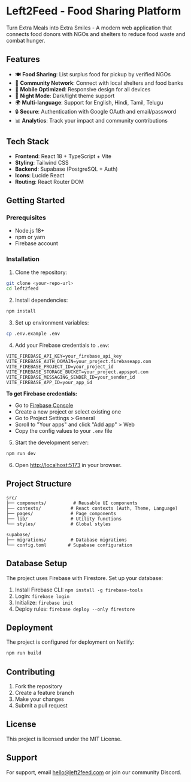 # Left2Feed - Food Sharing Platform

Turn Extra Meals into Extra Smiles - A modern web application that connects food donors with NGOs and shelters to reduce food waste and combat hunger.

## Features

- 🍽️ **Food Sharing**: List surplus food for pickup by verified NGOs
- 🤝 **Community Network**: Connect with local shelters and food banks
- 📱 **Mobile Optimized**: Responsive design for all devices
- 🌙 **Night Mode**: Dark/light theme support
- 🌍 **Multi-language**: Support for English, Hindi, Tamil, Telugu
- 🔒 **Secure**: Authentication with Google OAuth and email/password
- 📊 **Analytics**: Track your impact and community contributions

## Tech Stack

- **Frontend**: React 18 + TypeScript + Vite
- **Styling**: Tailwind CSS
- **Backend**: Supabase (PostgreSQL + Auth)
- **Icons**: Lucide React
- **Routing**: React Router DOM

## Getting Started

### Prerequisites

- Node.js 18+ 
- npm or yarn
- Firebase account

### Installation

1. Clone the repository:
```bash
git clone <your-repo-url>
cd left2feed
```

2. Install dependencies:
```bash
npm install
```

3. Set up environment variables:
```bash
cp .env.example .env
```

4. Add your Firebase credentials to `.env`:
```env
VITE_FIREBASE_API_KEY=your_firebase_api_key
VITE_FIREBASE_AUTH_DOMAIN=your_project.firebaseapp.com
VITE_FIREBASE_PROJECT_ID=your_project_id
VITE_FIREBASE_STORAGE_BUCKET=your_project.appspot.com
VITE_FIREBASE_MESSAGING_SENDER_ID=your_sender_id
VITE_FIREBASE_APP_ID=your_app_id
```

   **To get Firebase credentials:**
   - Go to [Firebase Console](https://console.firebase.google.com/)
   - Create a new project or select existing one
   - Go to Project Settings > General
   - Scroll to "Your apps" and click "Add app" > Web
   - Copy the config values to your `.env` file

5. Start the development server:
```bash
npm run dev
```

6. Open [http://localhost:5173](http://localhost:5173) in your browser.

## Project Structure

```
src/
├── components/          # Reusable UI components
├── contexts/           # React contexts (Auth, Theme, Language)
├── pages/              # Page components
├── lib/                # Utility functions
└── styles/             # Global styles

supabase/
├── migrations/         # Database migrations
└── config.toml        # Supabase configuration
```

## Database Setup

The project uses Firebase with Firestore. Set up your database:

1. Install Firebase CLI: `npm install -g firebase-tools`
2. Login: `firebase login`
3. Initialize: `firebase init`
4. Deploy rules: `firebase deploy --only firestore`

## Deployment

The project is configured for deployment on Netlify:

```bash
npm run build
```

## Contributing

1. Fork the repository
2. Create a feature branch
3. Make your changes
4. Submit a pull request

## License

This project is licensed under the MIT License.

## Support

For support, email hello@left2feed.com or join our community Discord.